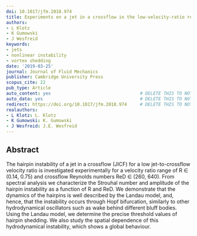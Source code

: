 ```yaml
---
doi: 10.1017/jfm.2018.974
title: Experiments on a jet in a crossflow in the low-velocity-ratio regime
authors:
- L Klotz
- K Gumowski
- J Wesfreid
keywords:
- jets
- nonlinear instability
- vortex shedding
date: '2019-03-25'
journal: Journal of Fluid Mechanics
publisher: Cambridge University Press
scopus_cite: 22
pub_type: Article
auto_content: yes                                  # DELETE THIS TO NOT AUTO GENERATE CONTENT
auto_data: yes                                     # DELETE THIS TO NOT AUTO GENERATE METADATA
redirect: https://doi.org/10.1017/jfm.2018.974     # DELETE THIS TO NOT REDIRECT
realauthors:
- L Klotz: L. Klotz
- K Gumowski: K. Gumowski
- J Wesfreid: J.E. Wesfreid
---
```



## Abstract
The hairpin instability of a jet in a crossflow (JICF) for a low jet-to-crossflow velocity ratio is investigated experimentally for a velocity ratio range of R ∈ (0.14, 0.75) and crossflow Reynolds numbers ReD ∈ (260, 640). From spectral analysis we characterize the Strouhal number and amplitude of the hairpin instability as a function of R and ReD. We demonstrate that the dynamics of the hairpins is well described by the Landau model, and, hence, that the instability occurs through Hopf bifurcation, similarly to other hydrodynamical oscillators such as wake behind different bluff bodies. Using the Landau model, we determine the precise threshold values of hairpin shedding. We also study the spatial dependence of this hydrodynamical instability, which shows a global behaviour.
